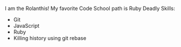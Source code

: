I am the Rolanthis!
My favorite Code School path is Ruby
Deadly Skills:
* Git
* JavaScript
* Ruby
* Killing history using git rebase
